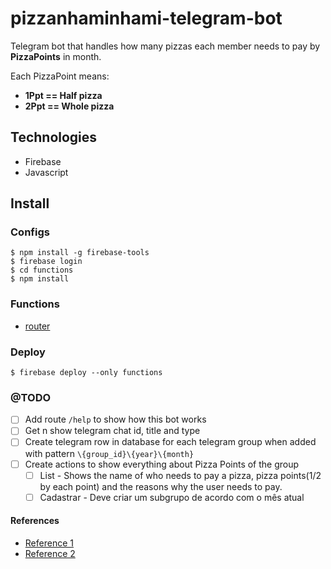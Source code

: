 # pizzanhaminhami-telegram-bot

Telegram bot that handles how many pizzas each member needs to pay by **PizzaPoints** in month.

Each PizzaPoint means: 
- **1Ppt == Half pizza**
- **2Ppt == Whole pizza** 

## Technologies
- Firebase
- Javascript

## Install

### Configs
```command
$ npm install -g firebase-tools
$ firebase login
$ cd functions
$ npm install
```

### Functions
- [router](https://us-central1-pizzacounterbot.cloudfunctions.net/router)

### Deploy
```command
$ firebase deploy --only functions
```

### @TODO
- [ ] Add route `/help` to show how this bot works
- [ ] Get n show telegram chat id, title and type
- [ ] Create telegram row in database for each telegram group when added with pattern `\{group_id}\{year}\{month}`
- [ ] Create actions to show everything about Pizza Points of the group
    - [ ] List - Shows the name of who needs to pay a pizza, pizza points(1/2 by each point) and the reasons why the user needs to pay.
    - [ ] Cadastrar - Deve criar um subgrupo de acordo com o mês atual

#### References
- [Reference 1](https://medium.com/@pikilon/serverless-telegram-bot-with-firebase-d11d07579d8a)
- [Reference 2](https://core.telegram.org/bots/api#update)
